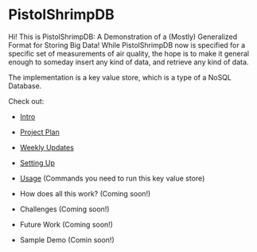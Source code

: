 # PistolShrimpDB

Hi! This is PistolShrimpDB: A Demonstration of a (Mostly) Generalized Format for Storing Big Data!
While PistolShrimpDB now is specified for a specific set of measurements of air quality, the hope is to make it general enough to someday insert any kind of data, and retrieve any kind of data.

The implementation is a key value store, which is a type of a NoSQL Database.

Check out:

- [Intro](https://github.com/Bookworm100/PistolShrimpDB/blob/master/Intro.md)

- [Project Plan](https://github.com/Bookworm100/PistolShrimpDB/blob/master/Project%20Plan.md)

- [Weekly Updates](https://github.com/Bookworm100/PistolShrimpDB/blob/master/Weekly%20Updates.md)

- [Setting Up](https://github.com/Bookworm100/PistolShrimpDB/blob/master/Setup.md)

- [Usage](https://github.com/Bookworm100/PistolShrimpDB/blob/master/Usage.md) (Commands you need to run this key value store)

- How does all this work? (Coming soon!)

- Challenges (Coming soon!)

- Future Work (Coming soon!)

- Sample Demo (Comin soon!)




